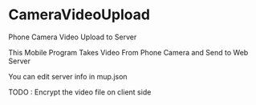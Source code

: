 # CameraVideoUpload
Phone Camera Video Upload to Server

This Mobile Program Takes Video From Phone Camera and Send to Web Server

You can edit server info in mup.json

TODO : Encrypt the video file on client side
